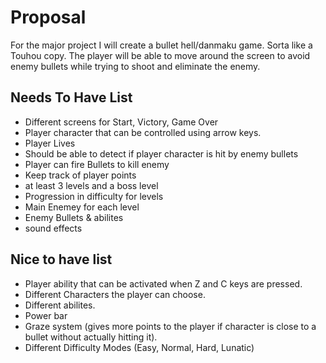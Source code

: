 # Proposal 

For the major project I will create a bullet hell/danmaku game. Sorta like a Touhou copy. The player will be able to move around the screen to avoid enemy bullets while trying to shoot and eliminate the enemy.

## Needs To Have List 

- Different screens for Start, Victory, Game Over  
- Player character that can be controlled using arrow keys.
- Player Lives   
- Should be able to detect if player character is hit by enemy bullets                  
- Player can fire Bullets to kill enemy
- Keep track of player points 
- at least 3 levels and a boss level
- Progression in difficulty for levels 
- Main Enemey for each level 
- Enemy Bullets & abilites
- sound effects

## Nice to have list 

- Player ability that can be activated when Z and C keys are pressed.
- Different Characters the player can choose.
- Different abilites. 
- Power bar
- Graze system (gives more points to the player if character is close to a bullet without actually hitting it).
- Different Difficulty Modes (Easy, Normal, Hard, Lunatic)

